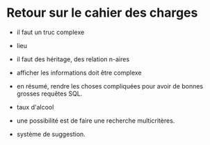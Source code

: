 # Retour sur le cahier des charges

- il faut un truc complexe
- lieu

- il faut des héritage, des relation n-aires
- afficher les informations doit être complexe
- en résumé, rendre les choses compliquées pour avoir de bonnes grosses requêtes SQL.
- taux d'alcool

- une possibilité est de faire une recherche multicritères.
- système de suggestion.
